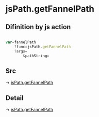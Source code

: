 # jsPath.getFannelPath

## Difinition by js action

```js.js

var=fannelPath
	?func=jsPath.getFannelPath
	?args=
		&pathString=
```

## Src

-> [jsPath.getFannelPath](https://github.com/puutaro/CommandClick/blob/master/app/src/main/java/com/puutaro/commandclick/fragment_lib/terminal_fragment/js_interface/JsPath.kt#L122)

## Detail

-> [jsPath.getFannelPath](https://github.com/puutaro/CommandClick/blob/master/md/developer/js_interface/details/JsPath/getFannelPath.md)
